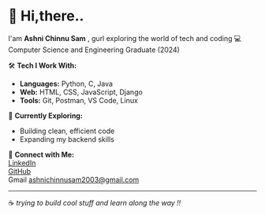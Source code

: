 # 👋 Hi,there.. 
I'am **Ashni Chinnu Sam** , gurl exploring the world of tech and coding 
💻 Computer Science and Engineering Graduate (2024) 

🛠️ **Tech I Work With:**  
- **Languages:** Python, C, Java  
- **Web:** HTML, CSS, JavaScript, Django  
- **Tools:** Git, Postman, VS Code, Linux  

🌱 **Currently Exploring:**  
- Building clean, efficient code  
- Expanding my backend skills

🔗 **Connect with Me:**  
[LinkedIn](https://www.linkedin.com/in/ashnichinnusam/) <br>
[GitHub](https://github.com/ashnichinnusam) <br>
Gmail ashnichinnusam2003@gmail.com

---

☕ _trying to build cool stuff and learn along the way !!_  




